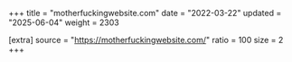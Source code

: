 +++
title = "motherfuckingwebsite.com"
date = "2022-03-22"
updated = "2025-06-04"
weight = 2303

[extra]
source = "https://motherfuckingwebsite.com/"
ratio = 100
size = 2
+++
